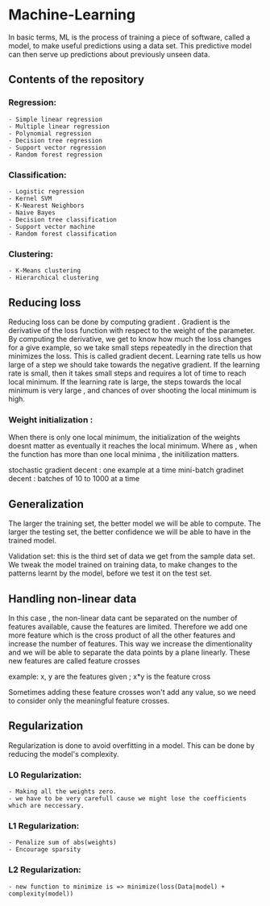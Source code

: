 # Machine-Learning

In basic terms, ML is the process of training a piece of software, called a model, to make useful predictions using a data set. 
This predictive model can then serve up predictions about previously unseen data.

## Contents of the repository

### Regression:
    - Simple linear regression
    - Multiple linear regression
    - Polynomial regression
    - Decision tree regression
    - Support vector regression
    - Random forest regression
    
### Classification:
    - Logistic regression
    - Kernel SVM
    - K-Nearest Neighbors
    - Naive Bayes
    - Decision tree classification
    - Support vector machine
    - Random forest classification
    
### Clustering:
    - K-Means clustering
    - Hierarchical clustering

## Reducing loss

Reducing loss can be done by computing gradient . Gradient is the derivative of the loss function
with respect to the weight of the parameter. 
By computing the derivative, we get to know how much the loss changes for a give example, so we take small steps repeatedly in the direction that minimizes the loss. This is called gradient decent.
Learning rate tells us how large of a step we should take towards the negative gradient. 
If the learning rate is small, then it takes small steps and requires a lot of time to reach local minimum.
If the learning rate is large, the steps towards the local minimum is very large , and chances of over shooting the local minimum is high.

### Weight initialization :

When there is only one local minimum, the initialization of the weights doesnt matter as eventually it
reaches the local minimum.
Where as , when the function has more than one local minima , the initilization matters.

stochastic gradient decent : one example at a time
mini-batch gradinet decent : batches of 10 to 1000 at a time

## Generalization

The larger the training set, the better model we will be able to compute.
The larger the testing set, the better confidence we will be able to have in the trained model.

Validation set: this is the third set of data we get from the sample data set.
We tweak the model trained on training data, to make changes to the patterns learnt by the model, before we test it on the test set.

## Handling non-linear data

In this case , the non-linear data cant be separated on the number of features available, cause the features are limited.
Therefore we add one more feature which is the cross product of all the other features and increase the number of features. This way we increase the dimentionality and we will be able to separate the data points by a plane linearly.
These new features are called feature crosses

example: x, y are the features given ; x*y is the feature cross

Sometimes adding these feature crosses won't add any value, so we need to consider only the meaningful feature crosses.

## Regularization 

Regularization is done to avoid overfitting in a model.
This can be done by reducing the model's complexity.

### L0 Regularization:
    - Making all the weights zero.
    - we have to be very carefull cause we might lose the coefficients which are neccessary.
    
### L1 Regularization:
    - Penalize sum of abs(weights)
    - Encourage sparsity

### L2 Regularization:
    - new function to minimize is => minimize(loss(Data|model) + complexity(model))

